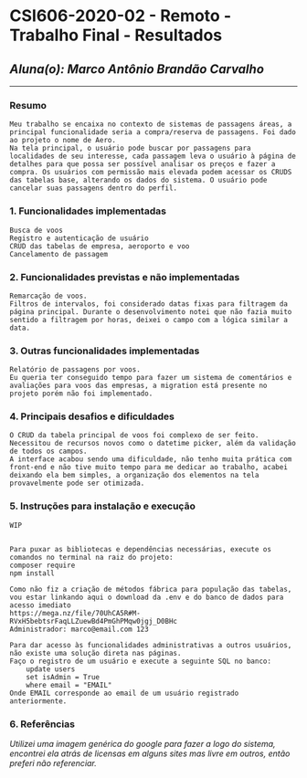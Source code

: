 # **CSI606-2020-02 - Remoto - Trabalho Final - Resultados**
## *Aluna(o): Marco Antônio Brandão Carvalho*

--------------

<!-- Este documento tem como objetivo apresentar o projeto desenvolvido, considerando o que foi definido na proposta e o produto final. -->

### Resumo

    Meu trabalho se encaixa no contexto de sistemas de passagens áreas, a principal funcionalidade seria a compra/reserva de passagens. Foi dado ao projeto o nome de Aero.
    Na tela principal, o usuário pode buscar por passagens para localidades de seu interesse, cada passagem leva o usuário à página de detalhes para que possa ser possível analisar os preços e fazer a compra. Os usuários com permissão mais elevada podem acessar os CRUDS das tabelas base, alterando os dados do sistema. O usuário pode cancelar suas passagens dentro do perfil.

### 1. Funcionalidades implementadas
    Busca de voos
    Registro e autenticação de usuário
    CRUD das tabelas de empresa, aeroporto e voo
    Cancelamento de passagem
  
### 2. Funcionalidades previstas e não implementadas
    Remarcação de voos.
    Filtros de intervalos, foi considerado datas fixas para filtragem da página principal. Durante o desenvolvimento notei que não fazia muito sentido a filtragem por horas, deixei o campo com a lógica similar a data.

### 3. Outras funcionalidades implementadas
    Relatório de passagens por voos.
    Eu queria ter conseguido tempo para fazer um sistema de comentários e avaliações para voos das empresas, a migration está presente no projeto porém não foi implementado.

### 4. Principais desafios e dificuldades
    O CRUD da tabela principal de voos foi complexo de ser feito. Necessitou de recursos novos como o datetime picker, além da validação de todos os campos.
    A interface acabou sendo uma dificuldade, não tenho muita prática com front-end e não tive muito tempo para me dedicar ao trabalho, acabei deixando ela bem simples, a organização dos elementos na tela provavelmente pode ser otimizada.

### 5. Instruções para instalação e execução
<!-- Descrever o que deve ser feito para instalar (ou baixar) a aplicação, o que precisa ser configurando (parâmetros, banco de dados e afins) e como executá-la. -->
    

    WIP


    Para puxar as bibliotecas e dependências necessárias, execute os comandos no terminal na raiz do projeto:
    composer require
    npm install
    
    Como não fiz a criação de métodos fábrica para população das tabelas, vou estar linkando aqui o download da .env e do banco de dados para acesso imediato
    https://mega.nz/file/70UhCA5R#M-RVxH5bebtsrFaqLLZuewBd4PmGhPMqw0jgj_D0BHc
    Administrador: marco@email.com 123

    Para dar acesso às funcionalidades administrativas a outros usuários, não existe uma solução direta nas páginas.
    Faço o registro de um usuário e execute a seguinte SQL no banco:
        update users
        set isAdmin = True
        where email = "EMAIL"
    Onde EMAIL corresponde ao email de um usuário registrado anteriormente.
### 6. Referências

*Utilizei uma imagem genérica do google para fazer a logo do sistema, encontrei ela atrás de licensas em alguns sites mas livre em outros, então preferi não referenciar.*


